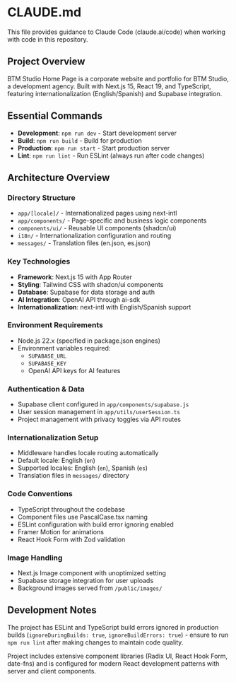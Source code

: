 # CLAUDE.md

This file provides guidance to Claude Code (claude.ai/code) when working with code in this repository.

## Project Overview

BTM Studio Home Page is a corporate website and portfolio for BTM Studio, a development agency. Built with Next.js 15, React 19, and TypeScript, featuring internationalization (English/Spanish) and Supabase integration.

## Essential Commands

- **Development**: `npm run dev` - Start development server
- **Build**: `npm run build` - Build for production 
- **Production**: `npm run start` - Start production server
- **Lint**: `npm run lint` - Run ESLint (always run after code changes)

## Architecture Overview

### Directory Structure
- `app/[locale]/` - Internationalized pages using next-intl
- `app/components/` - Page-specific and business logic components
- `components/ui/` - Reusable UI components (shadcn/ui)
- `i18n/` - Internationalization configuration and routing
- `messages/` - Translation files (en.json, es.json)

### Key Technologies
- **Framework**: Next.js 15 with App Router
- **Styling**: Tailwind CSS with shadcn/ui components
- **Database**: Supabase for data storage and auth
- **AI Integration**: OpenAI API through ai-sdk
- **Internationalization**: next-intl with English/Spanish support

### Environment Requirements
- Node.js 22.x (specified in package.json engines)
- Environment variables required:
  - `SUPABASE_URL`
  - `SUPABASE_KEY` 
  - OpenAI API keys for AI features

### Authentication & Data
- Supabase client configured in `app/components/supabase.js`
- User session management in `app/utils/userSession.ts`
- Project management with privacy toggles via API routes

### Internationalization Setup
- Middleware handles locale routing automatically
- Default locale: English (`en`)
- Supported locales: English (`en`), Spanish (`es`)
- Translation files in `messages/` directory

### Code Conventions
- TypeScript throughout the codebase
- Component files use PascalCase.tsx naming
- ESLint configuration with build error ignoring enabled
- Framer Motion for animations
- React Hook Form with Zod validation

### Image Handling
- Next.js Image component with unoptimized setting
- Supabase storage integration for user uploads
- Background images served from `/public/images/`

## Development Notes

The project has ESLint and TypeScript build errors ignored in production builds (`ignoreDuringBuilds: true`, `ignoreBuildErrors: true`) - ensure to run `npm run lint` after making changes to maintain code quality.

Project includes extensive component libraries (Radix UI, React Hook Form, date-fns) and is configured for modern React development patterns with server and client components.